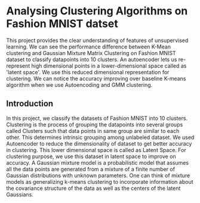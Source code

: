 # Analysing Clustering Algorithms on Fashion MNIST datset

This project provides the clear understanding of features of unsupervised learning. We can see the performance difference between K-Mean clustering and Gaussian Mixture Matrix Clustering on Fashion MNIST dataset to classify datapoints into 10 clusters. An autoencoder lets us re-represent high dimensional points in a lower-dimensional space called as 'latent space'. We use this reduced dimensional representation for clustering. We can notice the accuracy improving over baseline K-means algorithm when we use Autoencoding and GMM clustering.
 
 ## Introduction
In this project, we classify the datasets of Fashion MNIST into 10 clusters. Clustering is the process of grouping the datapoints into several groups called Clusters such that data points in same group are similar to each other. This determines intrinsic grouping among unlabeled dataset. We used Autoencoder to reduce the dimensionality of dataset to get better accuracy in clustering. This lower dimensional space is called as Latent Space. For clustering purpose, we use this dataset in latent space to improve on accuracy.
A Gaussian mixture model is a probabilistic model that assumes all the data points are generated from a mixture of a finite number of Gaussian distributions with unknown parameters. One can think of mixture models as generalizing k-means clustering to incorporate information about the covariance structure of the data as well as the centers of the latent Gaussians.



